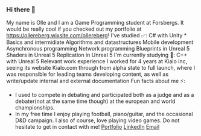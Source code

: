 ### Hi there 👋
My name is Olle and I am a Game Programming student at Forsbergs.
It would be really cool if you checked out my portfolio at https://ollereberg.wixsite.com/ollereberg!
I've studied ✅:
C# with Unity
    * Basics and intermidiate
Algorithms and datastructures
Mobile development
Asynchronous programming
Network programming
Blueprints in Unreal 5
Shaders in Unreal 5
Replication in Unreal 5
I'm currently studying 📘:
C++ with Unreal 5
Relevant work experience
I worked for 4 years at Kialo inc, seeing its website Kialo.com through from alpha state to full launch, where I was responsible for leading teams developing content, as well as write/update internal and external documentation
Fun facts about me ⚡:
- I used to compete in debating and participated both as a judge and as a debater(not at the same time though) at the european and world championships.
- In my free time I enjoy playing football, piano/guitar, and the occasional D&D campaign. I also of course, love playing video games.
Do not hesitate to get in contact with me!
<a href="https://ollereberg.wixsite.com/ollereberg/" target="_blank">Portfolio</a>
<a href="https://www.linkedin.com/in/olle-reberg/" target="_blank">LinkedIn</a>
<a href="ollereberg@hotmail.com/" target="_blank">Email</a>
<!--
**OlleReberg/OlleReberg** is a ✨ _special_ ✨ repository because its `README.md` (this file) appears on your GitHub profile.
-->
